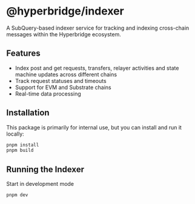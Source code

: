 # @hyperbridge/indexer

A SubQuery-based indexer service for tracking and indexing cross-chain messages within the Hyperbridge ecosystem.

## Features

- Index post and get requests, transfers, relayer activities and state machine updates across different chains
- Track request statuses and timeouts
- Support for EVM and Substrate chains
- Real-time data processing

## Installation

This package is primarily for internal use, but you can install and run it locally:

```bash
pnpm install
pnpm build
```

## Running the Indexer

Start in development mode
```bash
pnpm dev
```